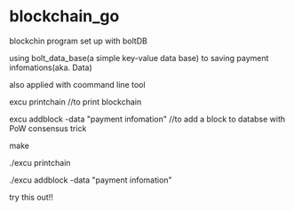 # blockchain_go

blockchin program set up with boltDB

using bolt_data_base(a simple key-value data base) to saving payment infomations(aka. Data)

also applied with coommand line tool

excu printchain  //to print blockchain

excu addblock -data "payment infomation"  //to add a block to databse with PoW consensus trick

make

./excu printchain

./excu addblock -data "payment infomation"

try this out!!
